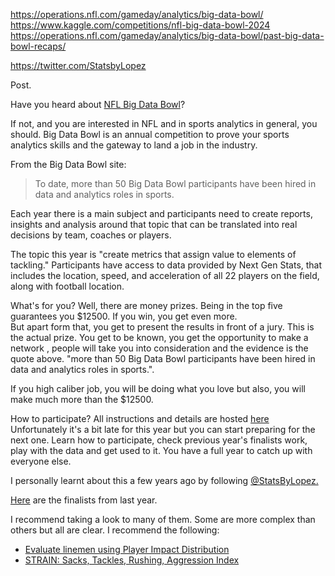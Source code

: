 https://operations.nfl.com/gameday/analytics/big-data-bowl/
https://www.kaggle.com/competitions/nfl-big-data-bowl-2024
https://operations.nfl.com/gameday/analytics/big-data-bowl/past-big-data-bowl-recaps/


https://twitter.com/StatsbyLopez

Post.

Have you heard about [NFL Big Data Bowl](https://operations.nfl.com/gameday/analytics/big-data-bowl/)?

If not, and you are interested in NFL and in sports analytics in general, you should.
Big Data Bowl is an annual competition to prove your sports analytics skills and the gateway to land a job in the industry.  

From the Big Data Bowl site:
>To date, more than 50 Big Data Bowl participants have been hired in data and analytics roles in sports.


Each year there is a main subject and participants need to create reports, insights and analysis around that topic that can be translated into real decisions by team, coaches or players.

The topic this year is "create metrics that assign value to elements of tackling."  Participants have access to data provided by Next Gen Stats, that includes the location, speed, and acceleration of all 22 players on the field, along with football location.

What's for you? Well, there are money prizes. Being in the top five guarantees you $12500. If you win, you get even more.  
But apart form that, you get to present the results in front of a jury. This is the actual prize. You get to be known, you get the opportunity to make a network , people will take you into consideration and the evidence is the quote above.  "more than 50 Big Data Bowl participants have been hired in data and analytics roles in sports.".

If you high caliber job, you will be doing what you love but also, you will make much more than the $12500.

How to participate?
All instructions and details are hosted [here](https://www.kaggle.com/competitions/nfl-big-data-bowl-2024)
Unfortunately it's a bit late for this year but you can start preparing for the next one. Learn how to participate, check previous year's finalists work, play with the data and get used to it. You have a full year to catch up with everyone else.

I personally learnt about this a few years ago by following [@StatsByLopez.](https://twitter.com/StatsbyLopez)

[Here](https://operations.nfl.com/gameday/analytics/big-data-bowl/2023-big-data-bowl-finalists/) are the finalists from last year.

I recommend taking a look to many of them. 
Some are more complex than others but all are clear. I recommend the following:
* [Evaluate linemen using Player Impact Distribution](https://www.kaggle.com/code/lichtlab/evaluate-linemen-using-player-impact-distribution)
* [STRAIN: Sacks, Tackles, Rushing, Aggression Index](https://www.kaggle.com/code/statsinthewild/strain-sacks-tackles-rushing-aggression-index)